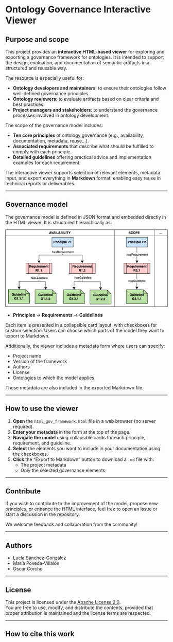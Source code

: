 # Ontology Governance Interactive Viewer

## Purpose and scope

This project provides an **interactive HTML-based viewer** for exploring and exporting a governance framework for ontologies. It is intended to support the design, evaluation, and documentation of semantic artifacts in a structured and reusable way.

The resource is especially useful for:

- **Ontology developers and maintainers**: to ensure their ontologies follow well-defined governance principles.
- **Ontology reviewers**: to evaluate artifacts based on clear criteria and best practices.
- **Project managers and stakeholders**: to understand the governance processes involved in ontology development.

The scope of the governance model includes:

- **Ten core principles** of ontology governance (e.g., availability, documentation, metadata, reuse...).
- **Associated requirements** that describe what should be fulfilled to comply with each principle.
- **Detailed guidelines** offering practical advice and implementation examples for each requirement.

The interactive viewer supports selection of relevant elements, metadata input, and export everything in  **Markdown** format, enabling easy reuse in technical reports or deliverables.

---

## Governance model

The governance model is defined in JSON format and embedded directly in the HTML viewer. It is structured hierarchically as:

![Example of structure of the framework](/images/example_structure_framework.png)

- **Principles** → **Requirements** → **Guidelines**

Each item is presented in a collapsible card layout, with checkboxes for custom selection. Users can choose which parts of the model they want to export to Markdown.

Additionally, the viewer includes a metadata form where users can specify:

- Project name
- Version of the framework
- Authors
- License
- Ontologies to which the model applies

These metadata are also included in the exported Markdown file.

---

## How to use the viewer

1. **Open** the `html_gov_framework.html` file in a web browser (no server required).
2. **Enter your metadata** in the form at the top of the page.
3. **Navigate the model** using collapsible cards for each principle, requirement, and guideline.
4. **Select** the elements you want to include in your documentation using the checkboxes.
5. **Click** the “Export to Markdown” button to download a `.md` file with:
   - The project metadata
   - Only the selected governance elements

---

## Contribute

If you wish to contribute to the improvement of the model, propose new principles, or enhance the HTML interface, feel free to open an issue or start a discussion in the repository.

We welcome feedback and collaboration from the community!

---

## Authors

- Lucía Sánchez-González  
- María Poveda-Villalón  
- Oscar Corcho   

---

## License

This project is licensed under the [Apache License 2.0](https://www.apache.org/licenses/LICENSE-2.0).  
You are free to use, modify, and distribute the contents, provided that proper attribution is maintained and the license terms are respected.

---
## How to cite this work

